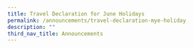 ```yaml
---
title: Travel Declaration for June Holidays
permalink: /announcements/travel-declaration-mye-holiday
description: ""
third_nav_title: Announcements
---
```


